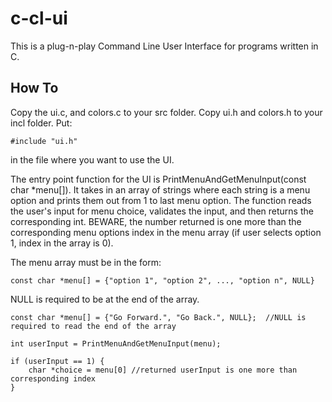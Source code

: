 # c-cl-ui
This is a plug-n-play Command Line User Interface for programs written in C.

## How To
Copy the ui.c, and colors.c to your src folder.  Copy ui.h and colors.h to your incl folder.
Put:
```
#include "ui.h"
```
in the file where you want to use the UI.

The entry point function for the UI is PrintMenuAndGetMenuInput(const char *menu[]).
It takes in an array of strings where each string is a menu option and prints them out from 1 to last menu option.  The function reads the user's input for menu choice, validates the input, and then returns the corresponding int.  BEWARE, the number returned is one more than the corresponding menu options index in the menu array (if user selects option 1, index in the array is 0).

The menu array must be in the form:
```
const char *menu[] = {"option 1", "option 2", ..., "option n", NULL}
```
NULL is required to be at the end of the array.


```
const char *menu[] = {"Go Forward.", "Go Back.", NULL};  //NULL is required to read the end of the array

int userInput = PrintMenuAndGetMenuInput(menu);

if (userInput == 1) {
    char *choice = menu[0] //returned userInput is one more than corresponding index
}
```


